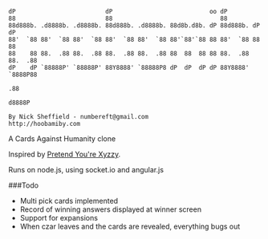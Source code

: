 ```
dP                         dP                           oo dP                
88                         88                              88                
88d888b. .d8888b. .d8888b. 88d888b. .d8888b. 88d8b.d8b. dP 88d888b. dP    dP 
88'  `88 88'  `88 88'  `88 88'  `88 88'  `88 88'`88'`88 88 88'  `88 88    88 
88    88 88.  .88 88.  .88 88.  .88 88.  .88 88  88  88 88 88.  .88 88.  .88 
dP    dP `88888P' `88888P' 88Y8888' `88888P8 dP  dP  dP dP 88Y8888' `8888P88 
                                                                         .88 
                                                                     d8888P 

By Nick Sheffield - numbereft@gmail.com
http://hoobamiby.com
```

A Cards Against Humanity clone

Inspired by [Pretend You're Xyzzy](http://pyz.socialgamer.net/game.jsp).

Runs on node.js, using socket.io and angular.js


###Todo

*   Multi pick cards implemented
*   Record of winning answers displayed at winner screen
*   Support for expansions
*   When czar leaves and the cards are revealed, everything bugs out